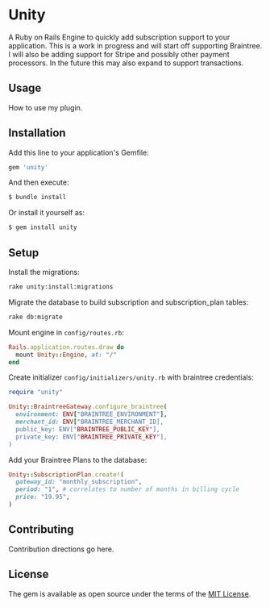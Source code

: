 # Unity
A Ruby on Rails Engine to quickly add subscription support to your application.
This is a work in progress and will start off supporting Braintree.  I will
also be adding support for Stripe and possibly other payment processors.  In the
future this may also expand to support transactions.

## Usage
How to use my plugin.

## Installation
Add this line to your application's Gemfile:

```ruby
gem 'unity'
```

And then execute:
```bash
$ bundle install
```

Or install it yourself as:
```bash
$ gem install unity
```

## Setup
Install the migrations:
```bash
rake unity:install:migrations
```

Migrate the database to build subscription and subscription_plan tables:
```bash
rake db:migrate
```

Mount engine in `config/routes.rb`:
```ruby
Rails.application.routes.draw do
  mount Unity::Engine, at: "/"
end
```

Create initializer `config/initializers/unity.rb` with braintree credentials:
```ruby
require "unity"

Unity::BraintreeGateway.configure_braintree(
  environment: ENV["BRAINTREE_ENVIRONMENT"],
  merchant_id: ENV["BRAINTREE_MERCHANT_ID],
  public_key: ENV["BRAINTREE_PUBLIC_KEY"],
  private_key: ENV["BRAINTREE_PRIVATE_KEY"],
)
```

Add your Braintree Plans to the database:
```ruby
Unity::SubscriptionPlan.create!(
  gateway_id: "monthly_subscription",
  period: "1", # correlates to number of months in billing cycle
  price: "19.95",
)
```


## Contributing
Contribution directions go here.

## License
The gem is available as open source under the terms of the [MIT License](http://opensource.org/licenses/MIT).
